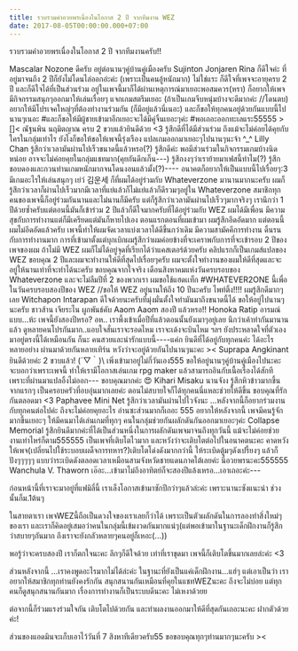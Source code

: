 ```yaml
---
title: รวบรวมคำอวยพรเนื่องในโอกาส 2 ปี จากทีมงาน WEZ
date: 2017-08-05T00:00:00.000+07:00
---
```


รวบรวมคำอวยพรเนื่องในโอกาส 2 ปี จากทีมงานครับ!!

Mascalar Nozone ดีครับ อยู่ต่อนานๆคู่บ้านคู่เมืองครับ
Sujinton Jonjaren Rina ก็ดีใจค่ะ ที่อยู่มาจนถึง 2 ปีก็ยังไม่โดนไล่ออกอ่ะค่ะ (เพราะเป็นคนอู้หนักมาก) ไม่ใช่แระ ก็ดีใจที่เพจจะอายุครบ 2 ปี และก็ดีใจได้ที่เป็นส่วนร่วม อยู่ในเพจนี้มาก็ได้ผ่านเหตุการณ์มาเยอะพอสมควร(หรา) ก็อยากให้เพจมีกิจกรรมสนุกๆออกมาให้เล่นเรื่อยๆ แจกเกมสตรีมเยอะ (ถ้าเป็นเกมจีบหนุ่มบ้างจะดีมากค่ะ //โดนตบ) อยากให้มีโปรเจคใหญ่ๆที่ต้องทำงานร่วมกัน (ก็มีอยู่แล้วนี่เนอะ) และก็ขอให้ทุกคนอยู่ด้วยกันแบบนี้ไปนานๆเนอะ #และก็ขอให้มีผู้ชายเข้ามาอีกเยอะจะได้มีคู่จิ้นเยอะๆค่ะ #พอเถอะออกทะเลแระ55555 >[]<
ณัฐนพิน นฤมิตญาณ ครบ 2 ขวบแล้วยินดีด้วย <3 รู้สึกดีที่ได้มีส่วนร่วม ถึงแม้จะไม่ค่อยได้คุยกับใครในกลุ่มเท่าไร ยังไงก็ขอให้ขอให้เพจนี้รุ่งเรือง แปลเกมออกมาเยอะๆไปนานๆนะจ้า ^_^
Lilly Chan รู้สึกว่าเวลามันผ่านไปเร็วขนาดนี้แล้วหรอ(?) รู้สึกดีค่ะ พอมีส่วนร่วมในกิจกรรมเกมบ้างนิดหน่อย อาจจะไม่ค่อยคุยในกลุ่มแชทมาก(คุยกันดึกเกิ๊น---) รู้สึกงงๆว่าเราย้ายมาเฟสนี้ทำไม(?) รู้สึกชอบดองและกวนท่านเกมหนักมากจนโดนงอนแล้วมั้ง(?)---- อนาคตก็อยากให้เป็นแบบนี้ไปเรื่อยๆ:3 มีเกมอะไรให้เล่นสนุกๆ เย่ว์
김운세 ก็ที่ผมได้อยู่ร่วมกับ Whateverzone มานานมากนะครับ ผมก็รู้สึกว่าเวลาก็ผ่านไปเร็วมากมีเวลาที่แย่แล้วก็ไม่แย่แล้วก็ดีรวมๆอยู่ใน Whateverzone สมาชิกทุกคนของเพจนี้ก็อยู่ร่วมกันนานและไม่นานก็มีครับ แต่ก็รู้สึกว่าเวลามันผ่านไปเร็วๆมากจริงๆ เรานึกว่า 1 ปีด้วยซ้ำครับแต่ตอนนี้มันก็เข้าร่วม 2 ปีแล้วก็ดีใจมากครับที่ได้อยู่ร่วมกับ WEZ ผมได้มีเพื่อน มีความสุขกับการทำงานแต่ก็มีเครียดแต่มันก็หายไปเอง ตอนแรกตอนที่ผมเข้ามา ผมรู้สึกอึดอัดมาก แต่ตอนนี้ผมไม่อึดอัดแล้วครับ เพจนี้ทำให้ผมจัดเวลาแบ่งเวลาได้ดีขึ้นกว่าเดิม มีความสามัคคีการทำงาน ดิ้นรนกับการทำงานมาก การที่เข้ามาตั้งแต่บุกเบิกผมรู้สึกว่าผมค่อยข้างที่จะเคราพกับการที่จะเข้ารอบ 2 ปีของเพจของผม ถ้าไม่มี WEZ ผมก็ไม่ได้อยู่จุดที่เรียกได้ว่าแคสเตอร์ด้วยครับ คลิปแรกก็เป็นเกมส์แปลของ WEZ ขอบคุณ 2 ปีและผมจะทำงานให้ดีที่สุดไปเรื่อยๆครับ ผมจะตั้งใจทำงานของผมให้ดีที่สุดและจะอยู่ให้นานเท่าที่จะทำได้นะครับ ขอบคุณจากใจจริง เดือนสิงหาคมแห่งวันครบรอบของ Whateverzone และจะไม่ลืมปีที่ 2 ของพวกเรา ผมขอใช้แฮดเเท็ก #WHATEVER2ONE นี้เพื่อในวันครบรอบสองปีของ WEZ //ขอให้ WEZ อยู่นานให้ถึง 10 ปีนะครับ ไพท์ติ้ง!!!! ผมรู้สึกดีมากๆเลย
Witchapon Intarapan ดีใจด้วยนะครับที่มุ่งมั่นตั้งใจทำมันมาถึงขนาดนี้ได้ ขอให้อยู่ไปนานๆนะครับ
ชาวส้าน เจียระไน ผูกพันธ์คับ
Aaom Aaom สองปี แล้วหรอ!!
Honoka Ratip อารมณ์แบบ...ห้ะ เพจนี้ยังสองปีหรอ? อห.. เราพึ้งเข้าเมื่อปีที่แล้วตอนนั้นยังเมาๆอยู่เลย นึกว่าเค้าทำกันมานานแล้ว ดูหลายคนโปรกันมาก..แอบใจสั่นเราจะรอดไหม เราจะเด้งจะบินไหม ฯลฯ ยังประหลาดใจที่ตัวเองมาอยู่ตรงนี้ได้เหมือนกัน ก็นะ คนสวยและน่ารักแบบนี้----แค่ก ยินดีที่ได้อยู่กับทุกคนค่ะ ได้อะไรหลายอย่าง ผ่านมาด้วยกันหลายเทิร์น หวังว่าจะอยู่ด้วยกันไปนานๆนะคะ ><
Suprapa Angkinant ยินดีด้วยค่ะ 2 ขวบแล้ว! \(´▽｀)\ เพิ่งเข้ามาอยู่ไม่กี่วันเอง555 ขอให้อยู่นานๆคู่บ้านคู่เมืองไปนะคะ จะบอกว่าเพราะเพจนี้ ทำให้เรามีโอกาสเล่นเกม rpg maker แล้วสามารถอินกับเนื้อเรื่องได้สักที เพราะที่ผ่านมาแปลอิ้งไม่ออก--- ขอบคุณมากค่ะ 😍
Kihari Misaku นานจังง รู้สึกหิวข้าวมากขึ้นจากแรกๆ เป็นครอบครัวที่อบอุ่นมากเลยค่ะ ตอนไม่สบายใจก็ได้ทุกคนนี่แหละช่วยให้ดีขึ้น ขอบคุณที่รักกันตลอดมา <3
Paphavee Mini Net รู้สึกว่าเวลามันผ่านไปไวจังนะ ...หลังจากนี้ก็อยากร่วมงานกับทุกคนต่อไปค่ะ ถึงจะไม่ค่อยคุยอะไร อ่านซะส่วนมากก็เถอะ 555 อยากให้หลังจากนี้ เพจมีคนรู้จักมากขึ้นเยอะๆ ให้มีคนมาได้เล่นเกมที่ทุกๆ คนในกลุ่มช่วยกันผลักดันกันออกมาเยอะๆค่ะ
Collapse Memorial รู้สึกยินดีมากค่ะที่ได้เป็นส่วนหนึ่งในการผลักดันเพจมาจนถึงทุกวันนี้ แม้จะไม่ค่อยช่วยงานเท่าไหร่ก็ตาม555555 เป็นเพจที่เติบโตไวมาก และหวังว่าจะเติบโตต่อไปในอนาคตนะคะ คาดหวังให้เพจ(เปลี่ยนไปใช้ระบอบเผด็จการทหาร?)เติบโตโด่งดังมากกว่านี้ ให้ระเบิดตู้มๆดังเปรี้ยงๆ แล้วก็ปังๆๆๆๆๆ แบบว่าระเบิดดังตลอดเวลาเหมือนสามจังหวัดชายแดนภาคใต้เลยค่ะ นี่อวยพรนะคะ555555
Wanchula V. Thaworn เอ๊อะ...เข้ามาไม่ถึงอาทิตย์ก็จะสองปีแล้งเหรอ...เอาเถอะค่ะ---

ก่อนหน้านี้ที่เราจะมาอยู่ที่แฟมิลี่นี้ เราเล็งโอกาสเข้ามาซักปีกว่าๆแล้วล่ะค่ะ เพราะนานะซังแนะนำ ช่วงนั้นก็ม.1ต้นๆ

ในสายตาเรา เพจWEZนี้ถือเป็นดวงใจของเราเลยก็ว่าได้ เพราะเป็นตัวผลักดันในการลองทำสิ่งใหม่ๆของเรา และเราก็คิดอยู่เสมอว่าคนในกลุ่มนี้เข้มงวดกันมากแน่ๆ(แต่พอเข้ามาในฐานะเด็กฝึกงานก็รู้สึกว่าสบายๆกันมาก ถึงเราจะยังกลัวหลายๆคนอยู่ก็เหอะ(...))

พอรู้ว่าจะครบสองปี เราก็ตกใจนะคะ ลึกๆก็ดีใจด้วย เท่าที่เราขุดมา เพจนี้ก็เติบโตขึ้นมากเลยล่ะค่ะ <3

ส่วนหลังจากนี้ ...เราคงพูดอะไรมากไม่ได้ล่ะค่ะ ในฐานะที่ยังเป็นแค่เด็กฝึกงาน...แฮ่ๆ แต่เอาเป็นว่า เราอยากให้สมาชิกทุกท่านยังคงรักกัน สนุกสนานกันเหมือนที่คุยในแชทWEZนะคะ ถึงจะไม่บ่อย แต่ทุกคนก็ดูสนุกสนานกันมาก เรื่องการทำงานก็เป็นระบบดีนะคะ ไม่เหงาด้วยย

ต่อจากนี้ก็ร่วมแรงร่วมใจกัน เติบโตไปด้วยกัน และทำผลงานออกมาให้ดีที่สุดกันเถอะนะคะ ฝากตัวด้วยค่ะ!

ส่วนของแอดมินจะเก็บเอาไว้วันที่ 7 สิงหาทีเดียวครับ55 ขอขอบคุณทุกๆท่านมากๆนะครับ ><
